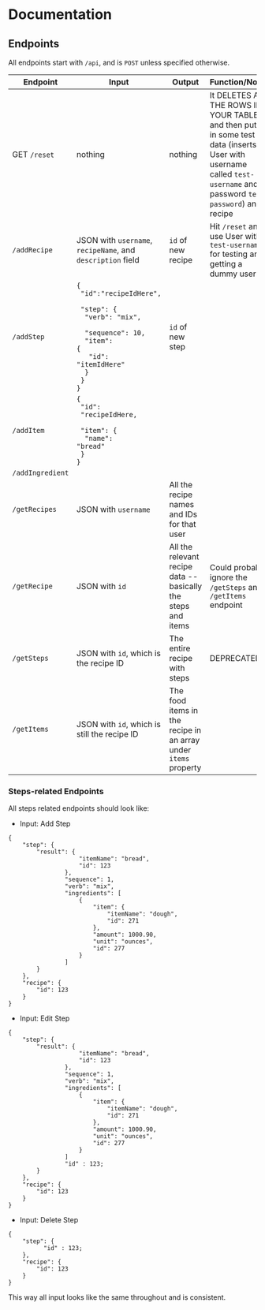 # Documentation

## Endpoints

All endpoints start with `/api`, and is `POST` unless specified otherwise.

| Endpoint | Input | Output | Function/Notes |
| -------- | ----- | ------ | -------------- |
| GET `/reset` | nothing | nothing | It DELETES ALL THE ROWS IN YOUR TABLE and then puts in some test data (inserts a User with username called `test-username` and password `test-password`) and a recipe |
| `/addRecipe` | JSON with `username`, `recipeName`, and `description` field | `id` of new recipe | Hit `/reset` and use User with `test-username` for testing and getting a dummy user in |
| `/addStep` | <code>{</code><br /><code>&nbsp;"id":"recipeIdHere",</code><br /><code> &nbsp;"step": {</code><br /><code>&nbsp;&nbsp;"verb": "mix", </code><br /><code> &nbsp;&nbsp;"sequence": 10, </code><br /><code>&nbsp;&nbsp;"item": {</code><br /><code>&nbsp;&nbsp;&nbsp;"id": "itemIdHere"</code><br /><code>&nbsp;&nbsp;}</code><br /><code>&nbsp;}</code><br /><code>}</code> | `id` of new step |
| `/addItem` | <code>{</code><br /><code>&nbsp;"id": &nbsp;"recipeIdHere, </code><br /><code> &nbsp;"item": {</code><br /><code>&nbsp;&nbsp;"name": "bread"</code><br /><code>&nbsp;}</code><br /><code>}</code>
| `/addIngredient` | 
| `/getRecipes` | JSON with `username` | All the recipe names and IDs for that user |
| `/getRecipe` | JSON with `id` | All the relevant recipe data -- basically the steps and items | Could probably ignore the `/getSteps` and `/getItems` endpoint |
| `/getSteps` | JSON with `id`, which is the recipe ID | The entire recipe with steps | DEPRECATED
| `/getItems` | JSON with `id`, which is still the recipe ID | The food items in the recipe in an array under `items` property |

### Steps-related Endpoints

All steps related endpoints should look like:

* Input: Add Step

```
{
    "step": { 
        "result": {
                    "itemName": "bread",
                    "id": 123
                },
                "sequence": 1,
                "verb": "mix",
                "ingredients": [
                    {
                        "item": {
                            "itemName": "dough",
                            "id": 271
                        },
                        "amount": 1000.90,
                        "unit": "ounces",
                        "id": 277
                    }
                ]
		}
    },
    "recipe": {
        "id": 123
    }
}
```

* Input: Edit Step

```
{
    "step": { 
        "result": {
                    "itemName": "bread",
                    "id": 123
                },
                "sequence": 1,
                "verb": "mix",
                "ingredients": [
                    {
                        "item": {
                            "itemName": "dough",
                            "id": 271
                        },
                        "amount": 1000.90,
                        "unit": "ounces",
                        "id": 277
                    }
                ]
                "id" : 123;
		}
    },
    "recipe": {
        "id": 123
    }
}
```

* Input: Delete Step

```
{
    "step": { 
          "id" : 123;
    },
    "recipe": {
        "id": 123
    }
}
```

This way all input looks like the same throughout and is consistent.
